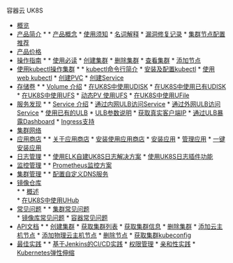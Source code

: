 <div class="sidebar_title icon__uk8s"> 容器云  UK8S</div>

* [概览](compute/uk8s/overview) 
* [产品简介](compute/uk8s/introduction/README)
    * 
        * [产品概念](compute/uk8s/introduction/whatisuk8s)
        * [使用须知](/compute/uk8s/introduction/restriction)
        * [名词解释](compute/uk8s/introduction/concept)
        * [漏洞修复记录](compute/uk8s/introduction/vulnerability/README)
        * [集群节点配置推荐](compute/uk8s/introduction/node_requirements)
* [产品价格](compute/uk8s/price)
* [操作指南](compute/uk8s/userguide/README)
    * 
        * [使用必读](compute/uk8s/userguide/before_start)
        * [创建集群](compute/uk8s/userguide/createcluster)
        * [删除集群](compute/uk8s/userguide/deletecluster)
        * [查看集群](compute/uk8s/userguide/describecluster)
        * [添加节点](compute/uk8s/userguide/addnode)
* [使用kubectl操作集群](compute/uk8s/manageviakubectl/README)
    * 
        * [kubectl命令行简介](compute/uk8s/manageviakubectl/intro_of_kubectl)
        * [安装及配置kubectl](compute/uk8s/manageviakubectl/connectviakubectl)
        * [使用web kubectl](compute/uk8s/manageviakubectl/webterminal)
        * [创建PVC](compute/uk8s/manageviakubectl/createpvc)
        * [创建Service](compute/uk8s/manageviakubectl/createservice)
* [存储卷](compute/uk8s/volume/README)
    * 
        * [Volume 介绍](compute/uk8s/volume/intro)
        * [在UK8S中使用UDISK](compute/uk8s/volume/udisk)
        * [在UK8S中使用已有UDISK](compute/uk8s/volume/statusudisk)
        * [在UK8S中使用UFS](compute/uk8s/volume/ufs)
        * [动态PV 使用UFS](compute/uk8s/volume/dynamic_ufs)
        * [在UK8S中使用UFile](compute/uk8s/volume/ufile)
* [服务发现](compute/uk8s/service/README)
    * 
        * [Service 介绍](compute/uk8s/service/intro)
        * [通过内网ULB访问Service](compute/uk8s/service/internalservice)
        * [通过外网ULB访问Service](compute/uk8s/service/externalservice)
        * [使用已有的ULB](compute/uk8s/service/ulb_designation)
        * [ULB参数说明](compute/uk8s/service/annotations)
        * [获取真实客户端IP](compute/uk8s/service/getresourceip)
        * [通过ULB暴露Dashboard](compute/uk8s/service/dashboard)
        * [Ingress支持](compute/uk8s/service/ingress/README)
* [集群网络](compute/uk8s/network)  
* [应用商店](compute/uk8s/helm/README)
    * 
        * [关于应用商店](compute/uk8s/helm/abouthelm)
        * [安装使用应用商店](compute/uk8s/helm/init)
        * [安装应用](compute/uk8s/helm/install)
        * [管理应用](compute/uk8s/helm/manager)
        * [一键安装应用](compute/uk8s/helm/installapp)
* [日志管理](compute/uk8s/log/README)
    * 
        * [使用ELK自建UK8S日志解决方案](compute/uk8s/log/elastic_filebeat_kibana_solution)
        * [使用UK8S日志插件功能](compute/uk8s/log/ELKplugin)
* [监控管理](compute/uk8s/monitor/README.md)
    * 
        * [Prometheus监控方案](compute/uk8s/monitor/prometheus/README)
* [集群管理](compute/uk8s/administercluster/README)
    * 
        * [配置自定义DNS服务](compute/uk8s/administercluster/custom_dns_service)  
* [镜像仓库](compute/uk8s/dockerhub/README)  
    * 
        * [概述](compute/uk8s/dockerhub/outline)  
        * [在UK8S中使用UHub](compute/uk8s/dockerhub/using_uhub_in_uk8s)   
* [常见问题](compute/uk8s/q/README)
    * 
        * [集群常见问题](compute/uk8s/q/cluster)  
        * [镜像库常见问题](compute/uk8s/q/registry) 
        * [容器常见问题](compute/uk8s/q/container) 
* [API文档](compute/uk8s/api/README)
    * 
        * [创建集群](compute/uk8s/api/createuk8s)
        * [获取集群列表](compute/uk8s/api/listuk8s)
        * [获取集群信息](compute/uk8s/api/describeuk8s)
        * [删除集群](compute/uk8s/api/deluk8s)
        * [添加云主机节点](compute/uk8s/api/adduhostnode)
        * [添加物理云主机节点](compute/uk8s/api/addphostnode)
        * [删除节点](compute/uk8s/api/delnode)
        * [获取集群kubeconfig](compute/uk8s/api/getconfig) 
* [最佳实践](compute/uk8s/bestpractice/README)
    * 
        * [基于Jenkins的CI/CD实践](compute/uk8s/bestpractice/cicd)
        * [权限管理](compute/uk8s/bestpractice/authorization/README)
        * [亲和性实践](compute/uk8s/bestpractice/affinity)
        * [Kubernetes弹性伸缩](compute/uk8s/bestpractice/autoscaling/README)
